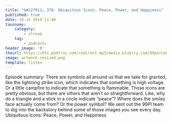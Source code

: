 ```yaml
---
title: "&#127911; 378- Ubiquitous Icons: Peace, Power, and Happiness"
published: true
date: 16-11-2019 11:40
taxonomy:
    category:
        - stream
    tag:
        - podcasts
header_image: '0'
theurl: https://dts.podtrac.com/redirect.mp3/media.blubrry.com/99percentinvisible/dovetail.prxu.org/96/1e77637d-8d42-4f92-9955-1afaad465bd4/378_Ubiquitous_Icons_Peace_Power_and_Happiness_pt01.mp3
image: artwork-resized.png
template: listen
--- 
```

Episode summary: There are symbols all around us that we take for granted, like the lightning strike icon, which indicates that something is high voltage. Or a little campfire to indicate that something is flammable. Those icons are pretty obvious, but there are others that aren’t so straightforward. Like, why do a triangle and a stick in a circle indicate “peace”? Where does the smiley face actually come from? Or the power symbol? We sent out the 99PI team to dig into the backstory behind some of those images you see every day. Ubiquitous Icons: Peace, Power, and Happiness
